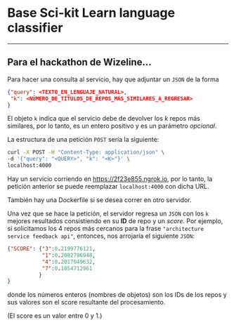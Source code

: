 # Base Sci-kit Learn language classifier

---

## Para el hackathon de Wizeline...

Para hacer una consulta al servicio, hay que adjuntar un `JSON` de la forma

```json
{"query": <TEXTO_EN_LENGUAJE_NATURAL>,
 "k": <NÚMERO_DE_TÍTULOS_DE_REPOS_MÁS_SIMILARES_A_REGRESAR>
}
```

El objeto `k` indica que el servicio debe de devolver los _k_ repos más similares,
por lo tanto, es un entero positivo y es un parámetro _opcional_.

La estructura de una petición `POST` sería la siguiente:

```bash
curl -X POST -H "Content-Type: application/json" \
-d '{"query": "<QUERY>", "k": "<K>"}' \
localhost:4000
```

Hay un servicio corriendo en https://2f23e855.ngrok.io, por lo tanto,
la petición anterior se puede reemplazar `localhost:4000` con dicha URL.

También hay una Dockerfile si se desea correr en otro servidor.

Una vez que se hace la petición, el servidor regresa un `JSON` con los `k`
mejores resultados consistiendo en su **ID** de repo y un _score_. Por ejemplo,
si solicitamos los 4 repos más cercanos para la frase `"architecture service feedback api"`,
entonces, nos arrojaría el siguiente `JSON`:

```json
{"SCORE": {"3":0.2199776121,
	       "1":0.2082796948,
		   "4":0.2017049632,
		   "7":0.1854712961
	      }
}
```

donde los números enteros (nombres de objetos) son los IDs de los repos y sus valores
son el score resultante del procesamiento.

(El score es un valor entre 0 y 1.)
